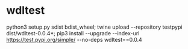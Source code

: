 # wdltest

python3 setup.py sdist bdist_wheel; twine upload --repository testpypi dist/wdltest-0.0.4*; pip3 install --upgrade --index-url https://test.pypi.org/simple/ --no-deps wdltest==0.0.4
